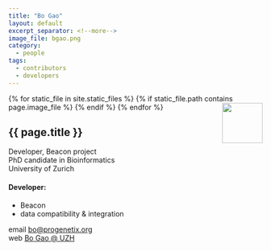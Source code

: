 ```yaml
---
title: "Bo Gao"
layout: default
excerpt_separator: <!--more-->
image_file: bgao.png
category:
  - people
tags:
  - contributors
  - developers
---
```


{% for static_file in site.static_files %}
  {% if static_file.path contains page.image_file %}
<img style="float: right; width: 80px;" src="{{ static_file.path | relative_url}}" />
  {% endif %}
{% endfor %}

## {{ page.title }}

Developer, Beacon project  
PhD candidate in Bioinformatics  
University of Zurich  

<!--more-->

#### Developer:

* Beacon
* data compatibility & integration

email [bo@progenetix.org](mailto:bo@progenetix.org)  
web [Bo Gao @ UZH](http://info.baudisgroup.org/group/Bo_Gao/)  

